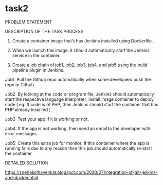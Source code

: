 # task2

PROBLEM STATEMENT

DESCRIPTION OF THE TASK PROCESS

1. Create a container image that’s has Jenkins installed using Dockerfile.

2. When we launch this image, it should automatically start the Jenkins service in the container.

3. Create a job chain of job1, job2, job3, job4, and job5 using the build pipeline plugin in Jenkins.

Job1: Pull the Github repo automatically when some developers push the repo to Github.

Job2: By looking at the code or program file, Jenkins should automatically start the respective language interpreter; install image container to deploy code ( eg. If code is of PHP, then Jenkins should start the container that has PHP already installed ).

Job3: Test your app if it is working or not.

Job4: If the app is not working, then send an email to the developer with error messages.

Job5: Create this extra job for monitor. If this container where the app is running fails due to any reason then this job should automatically re-start the container.

DETAILED SOLUTION 

https://snehakothavenkat.blogspot.com/2020/07/integration-of-git-jenkins-and-docker.html
